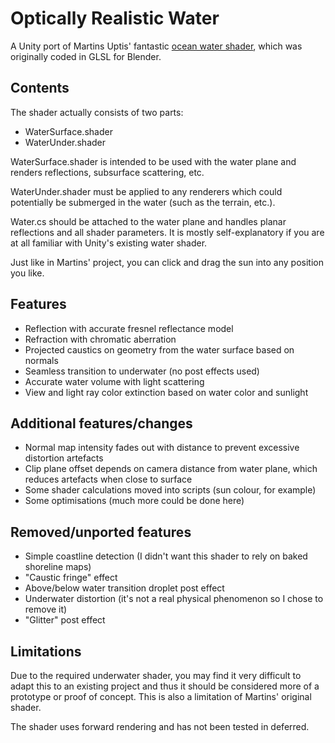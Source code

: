 # Optically Realistic Water
A Unity port of Martins Uptis' fantastic [ocean water shader](https://devlog-martinsh.blogspot.com/2013/09/waterunderwater-sky-shader-update-02.html), which was originally coded in GLSL for Blender.

## Contents
The shader actually consists of two parts:
* WaterSurface.shader
* WaterUnder.shader

WaterSurface.shader is intended to be used with the water plane and renders reflections, subsurface scattering, etc.

WaterUnder.shader must be applied to any renderers which could potentially be submerged in the water (such as the terrain, etc.).

Water.cs should be attached to the water plane and handles planar reflections and all shader parameters. It is mostly self-explanatory if you are at all familiar with Unity's existing water shader.

Just like in Martins' project, you can click and drag the sun into any position you like.

## Features
* Reflection with accurate fresnel reflectance model
* Refraction with chromatic aberration
* Projected caustics on geometry from the water surface based on normals
* Seamless transition to underwater (no post effects used)
* Accurate water volume with light scattering
* View and light ray color extinction based on water color and sunlight

## Additional features/changes
* Normal map intensity fades out with distance to prevent excessive distortion artefacts
* Clip plane offset depends on camera distance from water plane, which reduces artefacts when close to surface
* Some shader calculations moved into scripts (sun colour, for example)
* Some optimisations (much more could be done here)

## Removed/unported features
* Simple coastline detection (I didn't want this shader to rely on baked shoreline maps)
* "Caustic fringe" effect
* Above/below water transition droplet post effect
* Underwater distortion (it's not a real physical phenomenon so I chose to remove it)
* "Glitter" post effect

## Limitations
Due to the required underwater shader, you may find it very difficult to adapt this to an existing project and thus it should be considered more of a prototype or proof of concept. This is also a limitation of Martins' original shader.

The shader uses forward rendering and has not been tested in deferred.